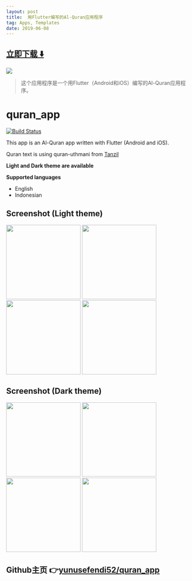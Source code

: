```yaml
---
layout: post
title:  用Flutter编写的Al-Quran应用程序
tag: Apps, Templates
date: 2019-06-08
---
```


 


## [立即下载 ️⬇️ ](https://codeload.github.com/yunusefendi52/quran_app/zip/master) 
<p-5> 

 
![](https://flutterawesome.com/content/images/2019/03/quran_app.jpg)
 
>
> 这个应用程序是一个用Flutter（Android和iOS）编写的Al-Quran应用程序。
>

 
# quran_app

[![Build Status](https://app.bitrise.io/app/85c5ce079791b4c6/status.svg?token=tMnN2zzwOuKgTxZvtrbiZw)](https://app.bitrise.io/app/85c5ce079791b4c6)

This app is an Al-Quran app written with Flutter (Android and iOS).

Quran text is using quran-uthmani from [Tanzil](http://tanzil.net)

**Light and Dark theme are available**

**Supported languages**
- English
- Indonesian

## Screenshot (Light theme)
<p float="left">
  <img src="https://raw.githubusercontent.com/yunusefendi52/quran_app/master/screenshots/Screenshot_2019-01-27-07-19-01-679_com.yunus.quranapp.quranapp.png" width="200" />
  <img src="https://raw.githubusercontent.com/yunusefendi52/quran_app/master/screenshots/Screenshot_2019-01-27-07-19-15-988_com.yunus.quranapp.quranapp.png" width="200" /> 
  <img src="https://raw.githubusercontent.com/yunusefendi52/quran_app/master/screenshots/Screenshot_2019-01-27-07-19-19-866_com.yunus.quranapp.quranapp.png" width="200" />
  <img src="https://raw.githubusercontent.com/yunusefendi52/quran_app/master/screenshots/Screenshot_2019-01-27-07-19-42-591_com.yunus.quranapp.quranapp.png" width="200" />
</p>

## Screenshot (Dark theme)
<p float="left">
  <img src="https://raw.githubusercontent.com/yunusefendi52/quran_app/master/screenshots/Screenshot_2019-01-27-07-19-50-803_com.yunus.quranapp.quranapp.png" width="200" />
  <img src="https://raw.githubusercontent.com/yunusefendi52/quran_app/master/screenshots/Screenshot_2019-01-27-07-19-54-491_com.yunus.quranapp.quranapp.png" width="200" /> 
  <img src="https://raw.githubusercontent.com/yunusefendi52/quran_app/master/screenshots/Screenshot_2019-01-27-07-19-59-320_com.yunus.quranapp.quranapp.png" width="200" />
  <img src="https://raw.githubusercontent.com/yunusefendi52/quran_app/master/screenshots/Screenshot_2019-01-27-07-20-06-604_com.yunus.quranapp.quranapp.png" width="200" />
</p>

## Github主页 👉[yunusefendi52/quran_app](http://github.com/yunusefendi52/quran_app)